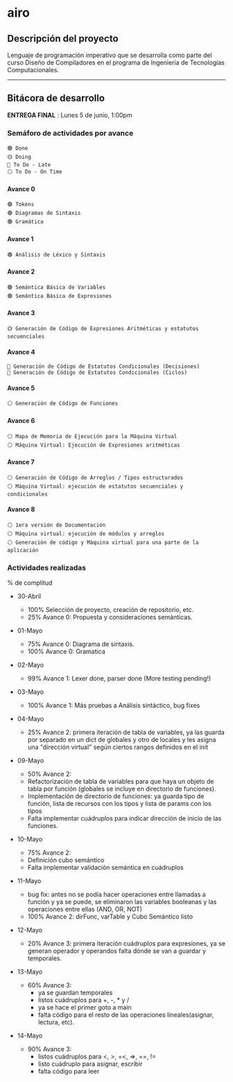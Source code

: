 # airo

## Descripción del proyecto
Lenguaje de programación  imperativo que se desarrolla como parte del curso Diseño de Compiladores en el programa de Ingeniería de Tecnologías Computacionales.

---

## Bitácora de desarrollo

**ENTREGA FINAL** : Lunes 5 de junio, 1:00pm

### Semáforo de actividades por avance

    🟢 Done
    🟡 Doing
    🔴 To Do - Late
    ⚪ To Do - On Time

#### Avance 0
    🟢 Tokens
    🟢 Diagramas de Sintaxis
    🟢 Gramática

#### Avance 1
    🟢 Análisis de Léxico y Sintaxis

#### Avance 2
    🟢 Semántica Básica de Variables
    🟢 Semántica Básica de Expresiones

#### Avance 3
    🟡 Generación de Código de Expresiones Aritméticas y estatutos secuenciales

#### Avance 4
    🔴 Generación de Código de Estatutos Condicionales (Decisiones)
    🔴 Generación de Código de Estatutos Condicionales (Ciclos)

#### Avance 5
    ⚪ Generación de Código de Funciones

#### Avance 6
    ⚪ Mapa de Memoria de Ejecución para la Máquina Virtual
    ⚪ Máquina Virtual: Ejecución de Expresiones aritméticas

#### Avance 7
    ⚪ Generación de Código de Arreglos / Tipos estructurados
    ⚪ Máquina Virtual: ejecución de estatutos secuenciales y condicionales

#### Avance 8
    ⚪ 1era versión de Documentación
    ⚪ Máquina virtual: ejecución de módulos y arreglos
    ⚪ Generación de código y Máquina virtual para una parte de la aplicación

### Actividades realizadas
% de complitud

- 30-Abril
    - 100% Selección de proyecto, creación de repositorio, etc.
    - 25% Avance 0: Propuesta y consideraciones semánticas.  

- 01-Mayo
    - 75% Avance 0: Diagrama de sintaxis.  
    - 100% Avance 0: Gramatica

- 02-Mayo
    - 99% Avance 1: Lexer done, parser done  (More testing pending!)

- 03-Mayo
    - 100% Avance 1: Más pruebas a Análisis sintáctico, bug fixes

- 04-Mayo
    - 25% Avance 2: primera iteración de tabla de variables, ya las guarda por separado en un dict de globales y otro de locales y les asigna una "dirección virtual" según ciertos rangos definidos en el init

- 09-Mayo
    - 50% Avance 2:
    - Refactorización de tabla de variables para que haya un objeto de tabla por función (globales se incluye en directorio de funciones).
    - Implementación de directorio de funciones: ya guarda tipo de función, lista de recursos con los tipos y lista de params con los tipos
    - Falta implementar cuádruplos para indicar dirección de inicio de las funciones.

- 10-Mayo
    - 75% Avance 2:
    - Definición cubo semántico
    - Falta implementar validación semántica en cuádruplos

- 11-Mayo
    - bug fix: antes no se podía hacer operaciones entre llamadas a función y ya se puede, se eliminaron las variables booleanas y las operaciones entre ellas (AND, OR, NOT)
    - 100% Avance 2: dirFunc, varTable y Cubo Semántico listo

- 12-Mayo
    - 20% Avance 3: primera iteración cuádruplos para expresiones, ya se generan operador y operandos falta dónde se van a guardar y temporales.

- 13-Mayo
    - 60% Avance 3:
        - ya se guardan temporales
        - listos cuádruplos para +, -, * y /
        - ya se hace el primer goto a main
        - falta código para el resto de las operaciones lineales(asignar, lectura, etc).

- 14-Mayo
    - 90% Avance 3:
        - listos cuádruplos para <, >, =<, =>, ==, !=
        - listo cuádruplo para asignar, escribir
        - falta código para leer